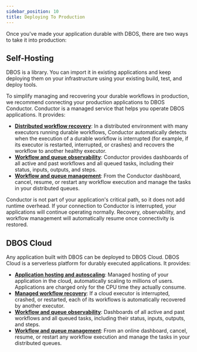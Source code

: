 ```yaml
---
sidebar_position: 10
title: Deploying To Production
---
```


Once you've made your application durable with DBOS, there are two ways to take it into production:

## Self-Hosting

DBOS is a library.
You can import it in existing applications and keep deploying them on your infrastructure using your existing build, test, and deploy tools.

To simplify managing and recovering your durable workflows in production, we recommend connecting your production applications to DBOS Conductor.
Conductor is a managed service that helps you operate DBOS applications.
It provides:

- [**Distributed workflow recovery**](./self-hosting/workflow-recovery.md): In a distributed environment with many executors running durable workflows, Conductor automatically detects when the execution of a durable workflow is interrupted (for example, if its executor is restarted, interrupted, or crashes) and recovers the workflow to another healthy executor.
- [**Workflow and queue observability**](./self-hosting/workflow-management.md): Conductor provides dashboards of all active and past workflows and all queued tasks, including their status, inputs, outputs, and steps.
- [**Workflow and queue management**](./self-hosting/workflow-management.md): From the Conductor dashboard, cancel, resume, or restart any workflow execution and manage the tasks in your distributed queues.

Conductor is not part of your application's critical path, so it does not add runtime overhead.
If your connection to Conductor is interrupted, your applications will continue operating normally.
Recovery, observability, and workflow management will automatically resume once connectivity is restored.

## DBOS Cloud

Any application built with DBOS can be deployed to DBOS Cloud.
DBOS Cloud is a serverless platform for durably executed applications.
It provides:

- [**Application hosting and autoscaling**](./dbos-cloud/application-management.md): Managed hosting of your application in the cloud, automatically scaling to millions of users. Applications are charged only for the CPU time they actually consume.
- [**Managed workflow recovery**](./dbos-cloud/application-management.md): If a cloud executor is interrupted, crashed, or restarted, each of its workflows is automatically recovered by another executor.
- [**Workflow and queue observability**](./dbos-cloud/workflow-management.md): Dashboards of all active and past workflows and all queued tasks, including their status, inputs, outputs, and steps.
- [**Workflow and queue management**](./dbos-cloud/workflow-management.md): From an online dashboard, cancel, resume, or restart any workflow execution and manage the tasks in your distributed queues.